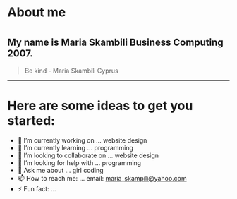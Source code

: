 # About me
# 
## My name is Maria Skambili Business Computing 2007.
> Be kind - Maria Skambili Cyprus
---

  <!-- MariaSkambili/MariaSkambili** is a ✨ _special_ ✨ repository because its `README.md` (this file) appears on your GitHub profile. -->

# Here are some ideas to get you started:

 - 🔭 I’m currently working on ... website design
 - 🌱 I’m currently learning ... programming
- 👯 I’m looking to collaborate on ... website design
- 🤔 I’m looking for help with ... programming 
- 💬 Ask me about ... girl coding 
- 📫 How to reach me: ... email: maria_skampili@yahoo.com
- ⚡ Fun fact: ... 

